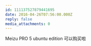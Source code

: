 ```yaml
---
id: 111137527879441695
date: 2016-04-26T07:56:00.000Z
reply: false
media_attachments: 0
---
```


Meizu PRO 5 ubuntu edition 可以购买啦 ​​​​

